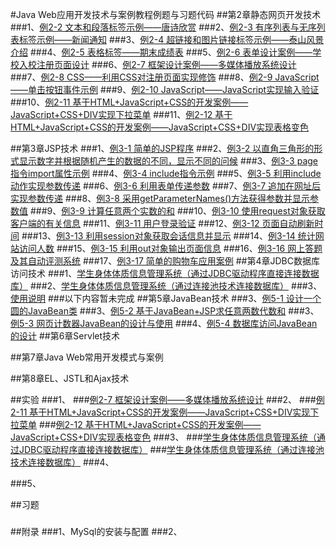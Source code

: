 #Java Web应用开发技术与案例教程例题与习题代码
##第2章静态网页开发技术
###1、<a href="https://github.com/Hackergeek/JavaWebBase/blob/master/ch02/ch02_2.html">例2-2 文本和段落标签示例——唐诗欣赏</a>
###2、<a href="https://github.com/Hackergeek/JavaWebBase/blob/master/ch02/ch02_3.html">例2-3 有序列表与无序列表标签示例——新闻通知</a>
###3、<a href="https://github.com/Hackergeek/JavaWebBase/blob/master/ch02/ch02_4.html">例2-4 超链接和图片链接标签示例——泰山风景介绍</a>
###4、<a href="https://github.com/Hackergeek/JavaWebBase/blob/master/ch02/ch02_5.html">例2-5 表格标签——期末成绩表</a>
###5、<a href="https://github.com/Hackergeek/JavaWebBase/blob/master/ch02/ch02_6.html">例2-6 表单设计案例——学校入校注册页面设计</a>
###6、<a href="https://github.com/Hackergeek/JavaWebBase/blob/master/ch02/ch02_7/">例2-7 框架设计案例——多媒体播放系统设计</a>
###7、<a href="https://github.com/Hackergeek/JavaWebBase/blob/master/ch02/ch02_8/">例2-8 CSS——利用CSS对注册页面实现修饰</a>
###8、<a href="https://github.com/Hackergeek/JavaWebBase/blob/master/ch02/ch02_9.html">例2-9 JavaScript——单击按钮事件示例</a>
###9、<a href="https://github.com/Hackergeek/JavaWebBase/blob/master/ch02/ch02_10/">例2-10 JavaScript——JavaScript实现输入验证</a>
###10、<a href="https://github.com/Hackergeek/JavaWebBase/blob/master/ch02/ch02_11_Menu.html">例2-11 基于HTML+JavaScript+CSS的开发案例——JavaScript+CSS+DIV实现下拉菜单</a>
###11、<a href="https://github.com/Hackergeek/JavaWebBase/blob/master/ch02/ch02_12_ColorTable.html">例2-12 基于HTML+JavaScript+CSS的开发案例——JavaScript+CSS+DIV实现表格变色</a>

##第3章JSP技术
###1、<a href="https://github.com/Hackergeek/JavaWebBase/blob/master/ch03/ch03_1_first.jsp">例3-1 简单的JSP程序</a>
###2、<a href="https://github.com/Hackergeek/JavaWebBase/blob/master/ch03/ch03_2_javalet.jsp">例3-2 以直角三角形的形式显示数字并根据随机产生的数据的不同，显示不同的问候</a>
###3、<a href="https://github.com/Hackergeek/JavaWebBase/blob/master/ch03/ch03_3_page.jsp">例3-3 page指令import属性示例</a>
###4、<a href="https://github.com/Hackergeek/JavaWebBase/blob/master/ch03/ch03_4">例3-4 include指令示例</a>
###5、<a href="https://github.com/Hackergeek/JavaWebBase/blob/master/ch03/ch03_5">例3-5 利用include动作实现参数传递</a>
###6、<a href="https://github.com/Hackergeek/JavaWebBase/blob/master/ch03/ch03_6">例3-6 利用表单传递参数</a>
###7、<a href="https://github.com/Hackergeek/JavaWebBase/blob/master/ch03/ch03_7">例3-7 追加在网址后实现参数传递</a>
###8、<a href="https://github.com/Hackergeek/JavaWebBase/blob/master/ch03/ch03_8">例3-8 采用getParameterNames()方法获得参数并显示参数值</a>
###9、<a href="https://github.com/Hackergeek/JavaWebBase/blob/master/ch03/ch03_9">例3-9 计算任意两个实数的和</a>
###10、<a href="https://github.com/Hackergeek/JavaWebBase/blob/master/ch03/ch03_10">例3-10 使用request对象获取客户端的有关信息</a>
###11、<a href="https://github.com/Hackergeek/JavaWebBase/blob/master/ch03/ch03_11">例3-11 用户登录验证</a>
###12、<a href="https://github.com/Hackergeek/JavaWebBase/blob/master/ch03/ch03_12_time.jsp">例3-12 页面自动刷新时间</a>
###13、<a href="https://github.com/Hackergeek/JavaWebBase/blob/master/ch03/ch03_13_session.jsp">例3-13 利用session对象获取会话信息并显示</a>
###14、<a href="https://github.com/Hackergeek/JavaWebBase/blob/master/ch03/ch03_14_application.jsp">例3-14 统计网站访问人数</a>
###15、<a href="https://github.com/Hackergeek/JavaWebBase/blob/master/ch03/ch03_15_out">例3-15 利用out对象输出页面信息</a>
###16、<a href="https://github.com/Hackergeek/JavaWebBase/blob/master/ch03/ch03_16">例3-16 网上答题及其自动评测系统</a>
###17、<a href="https://github.com/Hackergeek/JavaWebBase/blob/master/ch03/ch03_17">例3-17 简单的购物车应用案例</a>
##第4章JDBC数据库访问技术
###1、<a href="https://github.com/Hackergeek/JavaWebBase/tree/master/ch04/student_jdbc">学生身体体质信息管理系统（通过JDBC驱动程序直接连接数据库）</a>
###2、<a href="https://github.com/Hackergeek/JavaWebBase/tree/master/ch04/student">学生身体体质信息管理系统（通过连接池技术连接数据库）</a>
###3、<a href="https://github.com/Hackergeek/JavaWebBase/tree/master/ch04/readme.md">使用说明</a>
###以下内容暂未完成
##第5章JavaBean技术
###3、<a href="https://github.com/Hackergeek/JavaWebBase/tree/master/ch05/sum/src/beans/Circle.java">例5-1 设计一个圆的JavaBean类</a>
###3、<a href="https://github.com/Hackergeek/JavaWebBase/tree/master/ch05/sum/">例5-2 基于JavaBean+JSP求任意两数代数和</a>
###3、<a href="https://github.com/Hackergeek/JavaWebBase/tree/master/ch05/counter/">例5-3 网页计数器JavaBean的设计与使用</a>
###4、<a href="https://github.com/Hackergeek/JavaWebBase/tree/master/ch05/ADWJB">例5-4 数据库访问JavaBean的设计</a>
##第6章Servlet技术

##第7章Java Web常用开发模式与案例

##第8章EL、JSTL和Ajax技术

##实验
###1、
###<a href="https://github.com/Hackergeek/JavaWebBase/blob/master/ch02/ch02_7/">例2-7 框架设计案例——多媒体播放系统设计</a>
###2、
###<a href="https://github.com/Hackergeek/JavaWebBase/blob/master/ch02/ch02_11_Menu.html">例2-11 基于HTML+JavaScript+CSS的开发案例——JavaScript+CSS+DIV实现下拉菜单</a>
###<a href="https://github.com/Hackergeek/JavaWebBase/blob/master/ch02/ch02_12_ColorTable.html">例2-12 基于HTML+JavaScript+CSS的开发案例——JavaScript+CSS+DIV实现表格变色</a>
###3、
###<a href="https://github.com/Hackergeek/JavaWebBase/tree/master/student_jdbc">学生身体体质信息管理系统（通过JDBC驱动程序直接连接数据库）</a>
###<a href="https://github.com/Hackergeek/JavaWebBase/blob/master/ch02/ch02_8.html">学生身体体质信息管理系统（通过连接池技术连接数据库）</a>
###4、

###5、

##习题
###
##附录
###1、MySql的安装与配置
###2、